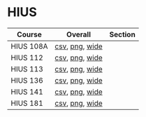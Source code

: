 # HIUS

| Course | Overall | Section |
| ------ | ------- | ------- |
| HIUS 108A | [csv](https://github.com/UCSD-Historical-Enrollment-Data/2024Fall/blob/main/overall/HIUS%20108A.csv), [png](https://raw.githubusercontent.com/UCSD-Historical-Enrollment-Data/2024Fall/main/plot_overall/HIUS%20108A.png), [wide](https://raw.githubusercontent.com/UCSD-Historical-Enrollment-Data/2024Fall/main/plot_overall_wide/HIUS%20108A.png) |  |
| HIUS 112 | [csv](https://github.com/UCSD-Historical-Enrollment-Data/2024Fall/blob/main/overall/HIUS%20112.csv), [png](https://raw.githubusercontent.com/UCSD-Historical-Enrollment-Data/2024Fall/main/plot_overall/HIUS%20112.png), [wide](https://raw.githubusercontent.com/UCSD-Historical-Enrollment-Data/2024Fall/main/plot_overall_wide/HIUS%20112.png) |  |
| HIUS 113 | [csv](https://github.com/UCSD-Historical-Enrollment-Data/2024Fall/blob/main/overall/HIUS%20113.csv), [png](https://raw.githubusercontent.com/UCSD-Historical-Enrollment-Data/2024Fall/main/plot_overall/HIUS%20113.png), [wide](https://raw.githubusercontent.com/UCSD-Historical-Enrollment-Data/2024Fall/main/plot_overall_wide/HIUS%20113.png) |  |
| HIUS 136 | [csv](https://github.com/UCSD-Historical-Enrollment-Data/2024Fall/blob/main/overall/HIUS%20136.csv), [png](https://raw.githubusercontent.com/UCSD-Historical-Enrollment-Data/2024Fall/main/plot_overall/HIUS%20136.png), [wide](https://raw.githubusercontent.com/UCSD-Historical-Enrollment-Data/2024Fall/main/plot_overall_wide/HIUS%20136.png) |  |
| HIUS 141 | [csv](https://github.com/UCSD-Historical-Enrollment-Data/2024Fall/blob/main/overall/HIUS%20141.csv), [png](https://raw.githubusercontent.com/UCSD-Historical-Enrollment-Data/2024Fall/main/plot_overall/HIUS%20141.png), [wide](https://raw.githubusercontent.com/UCSD-Historical-Enrollment-Data/2024Fall/main/plot_overall_wide/HIUS%20141.png) |  |
| HIUS 181 | [csv](https://github.com/UCSD-Historical-Enrollment-Data/2024Fall/blob/main/overall/HIUS%20181.csv), [png](https://raw.githubusercontent.com/UCSD-Historical-Enrollment-Data/2024Fall/main/plot_overall/HIUS%20181.png), [wide](https://raw.githubusercontent.com/UCSD-Historical-Enrollment-Data/2024Fall/main/plot_overall_wide/HIUS%20181.png) |  |
